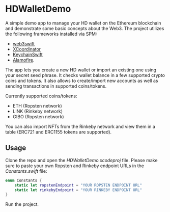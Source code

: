 # HDWalletDemo
A simple demo app to manage your HD wallet on the Ethereum blockchain and demonstrate some basic concepts about the Web3. The project utilizes the following frameworks installed via SPM:
- [web3swift](https://github.com/skywinder/web3swift)
- [XCoordinator](https://github.com/quickbirdstudios/XCoordinator)
- [KeychainSwift](https://github.com/evgenyneu/keychain-swift)
- [Alamofire](https://github.com/Alamofire/Alamofire).

The app lets you create a new HD wallet or import an existing one using your secret seed phrase. It checks wallet balance in a few supported crypto coins and tokens. It also allows to create/import new accounts as well as sending transactions in supported coins/tokens.

Currently supported coins/tokens:
- ETH (Ropsten network)
- LINK (Rinkeby network)
- GIBO (Ropsten network)

You can also import NFTs from the Rinkeby network and view them in a table (ERC721 and ERC1155 tokens are supported).

## Usage
Clone the repo and open the *HDWalletDemo.xcodeproj* file. Please make sure to paste your own Ropsten and Rinkeby endpoint URLs in the *Constants.swift* file:
```swift
enum Constants {
    static let ropstenEndpoint = "YOUR ROPSTEN ENDPOINT URL"
    static let rinkebyEndpoint = "YOUR RINKEBY ENDPOINT URL"
}
```
Run the project.
